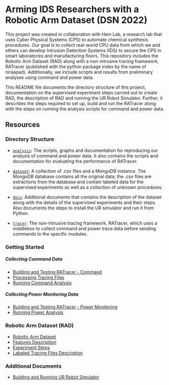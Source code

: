 # Arming IDS Researchers with a Robotic Arm Dataset (DSN 2022)

This project was created in collaboration with Hein Lab, a research lab that uses Cyber Physical Systems (CPS) to automate chemical synthesis procedures. Our goal is to collect real-world CPU data from which we and others can develop Intrusion Detection Systems (IDS) to secure the CPS in smart laboratories and manufacturing floors. This repository includes the Robotic Arm Dataset (RAD) along with a non-intrusive tracing framework, RATracer (published with the python package index by the name of niraapad). Additionally, we include scripts and results from preliminary analyses using command and power data.

This README file documents the directory structure of this project, documentation on the supervised experiment steps carried out to create RAD, the description of RAD and running the UR Robot Simulator. Further, it describes the steps required to set up, build and run the RATracer along with the steps on running the analysis scripts for command and power data.

## Resources

### Directory Structure

* [`analysis`](./analysis): The scripts, graphs and documentation for reproducing our analysis of command and power data. It also contains the scripts and documentation for evaluating the performance of RATracer.

* [`dataset`](./dataset/README.md): A collection of .csv files and a MongoDB instance. The MongoDB database contains all the original data; the .csv files are extractions from the database and contain labeled data for the supervised experiments as well as a collection of unknown procedures.

* [`docs`](./docs): Additional documents that contains the description of the dataset along with the details of the supervised experiments and their steps. Also documents the steps to install the UR simulator and run it from Python.

* [`tracer`](./tracer): The  non-intrusive tracing framework, RATracer, which uses a middlebox to collect command and power trace data before sending commands to the specific modules.

### Getting Started

##### Collecting Command Data
* [Building and Testing RATracer - Command](./tracer/RATracer_command/runtime_module)
* [Processing Tracing Files](./tracer/RATracer_command/data_processing_module/README.md)
* [Running Command Analysis](./analysis/Dataset_CommandAnalysis/README.md)

##### Collecting Power Monitoring Data
* [Building and Testing RATracer - Power Monitoring](./tracer/RATracer_power_monitoring/README.md)
* [Running Power Analysis](./analysis/Dataset_PowerAnalysis/README.md)


### Robotic Arm Dataset (RAD)
* [Robotic Arm Dataset](./dataset/README.md)
* [Features Description](./docs/RAD_Description.pdf)
* [Experiment Steps](./docs/Experiment_Steps.pdf)
* [Labeled Tracing Files Description](./dataset/README.md)


### Additional Documents

* [Building and Running UR Robot Simulator](./docs/UR_Sim_Setup.pdf)
